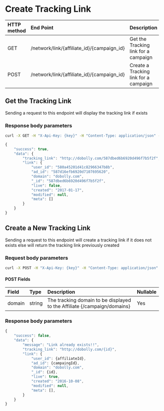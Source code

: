 # Create Tracking Link

| **HTTP method** | End Point | Description |
| :--- | :--- | :--- |
| GET | /network/link/{affiliate\_id}/{campaign\_id} | Get the Tracking link for a campaign |
| POST | /network/link/{affiliate\_id}/{campaign\_id} | Create a Tracking link for a campaign |

## **Get the Tracking Link**

Sending a request to this endpoint will display the tracking link if exists

### **Response body parameters**

```bash
curl -X GET -H "X-Api-Key: {key}" -H "Content-Type: application/json" -H "Cache-Control: no-cache" -H "Postman-Token: 495264a7-dcbd-34b5-5e00-cf0a6b9d4884" "https://api.trackier.com/network/link/{affiliate_id}/{campaign_id}"
```

```javascript
{
    "success": true,
    "data": {
        "tracking_link": "http://dobolly.com/587dbed6b6920d496f7b5f2f",
        "link": {
            "user_id": "580a45201d41c82966347b8b",
            "ad_id": "587d16efb6920d7107695620",
            "domain": "dobolly.com",
            "_id": "587dbed6b6920d496f7b5f2f",
            "live": false,
            "created": "2017-01-17",
            "modified": null,
            "meta": []
        }
    }
}
```

## **Create a New Tracking Link**

Sending a request to this endpoint will create a tracking link if it does not exists else will return the tracking link previously created

### Request body parameters

```bash
curl -X POST -H "X-Api-Key: {key}" -H "Content-Type: application/json" -H "Cache-Control: no-cache" -H "Postman-Token: 37bc9799-7a19-bcd6-6746-2e9552e02dfb" -d '{"domain": "viralarticlez.com"}' "https://api.trackier.com/network/link/{affiliate_id}/{campaign_id}"
```

#### POST Fields

| Field | Type | Description | Nullable |
| :--- | :--- | :--- | :--- |
| domain | string | The tracking domain to be displayed to the Affiliate {/campaign/domains} | Yes |

### **Response body parameters**

```javascript
{
    "success": false,
    "data": {
        "message": "Link already exists!!",
        "tracking_link": "http://dobolly.com/{id}",
        "link": {
            "user_id": {affiliateId},
            "ad_id": {campaingId},
            "domain": "dobolly.com",
            "_id": {id},
            "live": true,
            "created": "2016-10-08",
            "modified": null,
            "meta": [],
        }
    }
}
```

